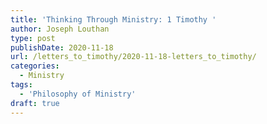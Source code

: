 ```yaml
---
title: 'Thinking Through Ministry: 1 Timothy '
author: Joseph Louthan
type: post
publishDate: 2020-11-18
url: /letters_to_timothy/2020-11-18-letters_to_timothy/
categories:
  - Ministry
tags:
  - 'Philosophy of Ministry'
draft: true
---
```

